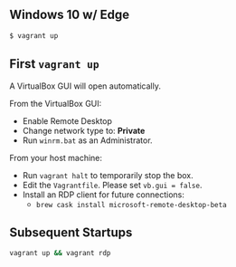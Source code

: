 ## Windows 10 w/ Edge

```bash
$ vagrant up
```

## First `vagrant up`

A VirtualBox GUI will open automatically.

From the VirtualBox GUI:

- Enable Remote Desktop
- Change network type to: **Private**
- Run `winrm.bat` as an Administrator.

From your host machine:

- Run `vagrant halt` to temporarily stop the box.
- Edit the `Vagrantfile`. Please set `vb.gui = false`.
- Install an RDP client for future connections:
  - `brew cask install microsoft-remote-desktop-beta`

## Subsequent Startups

```bash
vagrant up && vagrant rdp
```
